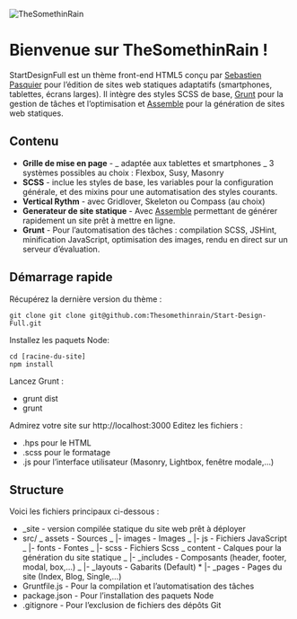 ![TheSomethinRain](http://thesomethinrain.work/assets/images/logo.svg)

# Bienvenue sur TheSomethinRain !

StartDesignFull est un thème front-end HTML5 conçu par [Sebastien Pasquier](http://thesomethinrain.work) pour l’édition de sites web statiques adaptatifs (smartphones, tablettes, écrans larges). Il intègre des styles SCSS de base, [Grunt](http://gruntjs.com/) pour la gestion de tâches et l’optimisation et [Assemble](https://github.com/assemble/assemble) pour la génération de sites web statiques.

## Contenu

- **Grille de mise en page** -
  _ adaptée aux tablettes et smartphones
  _ 3 systèmes possibles au choix : Flexbox, Susy, Masonry
- **SCSS** - inclue les styles de base, les variables pour la configuration générale, et des mixins pour une automatisation des styles courants.
- **Vertical Rythm** - avec Gridlover, Skeleton ou Compass (au choix)
- **Generateur de site statique** - Avec [Assemble](https://github.com/assemble/assemble) permettant de générer rapidement un site prêt à mettre en ligne.
- **Grunt** - Pour l’automatisation des tâches : compilation SCSS, JSHint, minification JavaScript, optimisation des images, rendu en direct sur un serveur d’évaluation.

## Démarrage rapide

Récupérez la dernière version du thème :

    git clone git clone git@github.com:Thesomethinrain/Start-Design-Full.git

Installez les paquets Node:

    cd [racine-du-site]
    npm install

Lancez Grunt :

- grunt dist
- grunt

Admirez votre site sur http://localhost:3000
Editez les fichiers :

- .hps pour le HTML
- .scss pour le formatage
- .js pour l’interface utilisateur (Masonry, Lightbox, fenêtre modale,…)

## Structure

Voici les fichiers principaux ci-dessous :

- \_site - version compilée statique du site web prêt à déployer
- src/
  _ assets - Sources
  _ |- images - Images
  _ |- js - Fichiers JavaScript
  _ |- fonts - Fontes
  _ |- scss - Fichiers Scss
  _ content - Calques pour la génération du site statique
  _ |- \_includes - Composants (header, footer, modal, box,…)
  _ |- \_layouts - Gabarits (Default) \* |- \_pages - Pages du site (Index, Blog, Single,…)
- Gruntfile.js - Pour la compilation et l’automatisation des tâches
- package.json - Pour l’installation des paquets Node
- .gitignore - Pour l’exclusion de fichiers des dépôts Git
